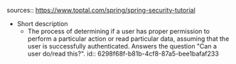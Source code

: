 sources:: https://www.toptal.com/spring/spring-security-tutorial

- Short description
	- The process of determining if a user has proper permission to perform a particular action or read particular data, assuming that the user is successfully authenticated. Answers the question "Can a user do/read this?".
	  id:: 6298f68f-b81b-4cf8-87a5-bee1bafaf233